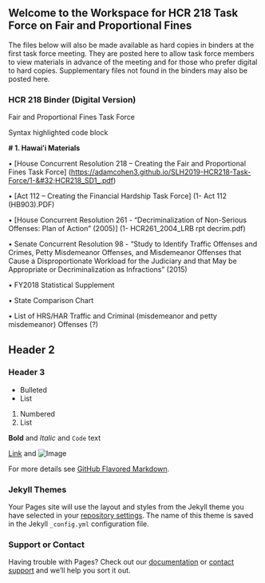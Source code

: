## Welcome to the Workspace for HCR 218 Task Force on Fair and Proportional Fines

The files below will also be made available as hard copies in binders at the first task force meeting. They are posted here to allow task force members to view materials in advance of the meeting and for those who prefer digital to hard copies. Supplementary files not found in the binders may also be posted here.

### HCR 218 Binder (Digital Version)

Fair and Proportional Fines Task Force


Syntax highlighted code block

**# 1. Hawaiʻi Materials**

•	[House Concurrent Resolution 218 – Creating the Fair and Proportional Fines Task Force] (https://adamcohen3.github.io/SLH2019-HCR218-Task-Force/1-&#32;HCR218_SD1_.pdf)

•	[Act 112 – Creating the Financial Hardship Task Force] (1- Act 112 (HB903).PDF)

•	[House Concurrent Resolution 261 - “Decriminalization of Non-Serious Offenses: Plan of Action” (2005)] (1- HCR261_2004_LRB rpt decrim.pdf)

•	Senate Concurrent Resolution 98 - “Study to Identify Traffic Offenses and Crimes, Petty Misdemeanor Offenses, and Misdemeanor Offenses that Cause a Disproportionate Workload for the Judiciary and that May be Appropriate or Decriminalization as Infractions” (2015)

•	FY2018 Statistical Supplement 

•	State Comparison Chart 

•	List of HRS/HAR Traffic and Criminal (misdemeanor and petty misdemeanor) Offenses (?)


## Header 2
### Header 3

- Bulleted
- List

1. Numbered
2. List

**Bold** and _Italic_ and `Code` text

[Link](url) and ![Image](src)


For more details see [GitHub Flavored Markdown](https://guides.github.com/features/mastering-markdown/).

### Jekyll Themes

Your Pages site will use the layout and styles from the Jekyll theme you have selected in your [repository settings](https://github.com/adamcohen3/SLH2019-HCR218-Task-Force/settings). The name of this theme is saved in the Jekyll `_config.yml` configuration file.

### Support or Contact

Having trouble with Pages? Check out our [documentation](https://help.github.com/categories/github-pages-basics/) or [contact support](https://github.com/contact) and we’ll help you sort it out.
